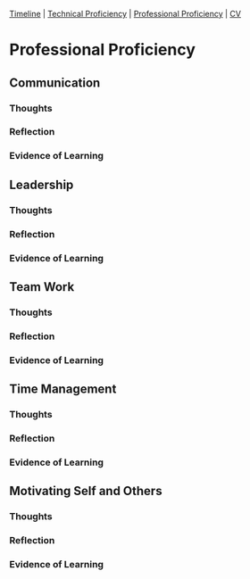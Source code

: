 [Timeline](index.md) | [Technical Proficiency](technical.md) | [Professional Proficiency](professional.md) | [CV](cv.md)

# Professional Proficiency

## Communication
### Thoughts
### Reflection
### Evidence of Learning

## Leadership
### Thoughts
### Reflection
### Evidence of Learning

## Team Work
### Thoughts
### Reflection
### Evidence of Learning

## Time Management
### Thoughts
### Reflection
### Evidence of Learning

## Motivating Self and Others
### Thoughts
### Reflection
### Evidence of Learning
